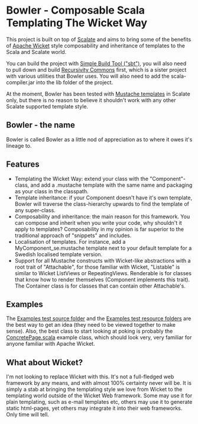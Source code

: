 # Bowler - Composable Scala Templating The Wicket Way
This project is built on top of [Scalate](http://scalate.fusesource.org/) and aims to bring some of the benefits of [Apache Wicket](http://wicket.apache.org) style composability and inheritance of templates to the Scala and Scalate world.

You can build the project with [Simple Build Tool ("sbt")](), you will also need to pull down and build [Recursivity Commons](https://github.com/wfaler/recursivity-commons) first, which is a sister project with various utilities that Bowler uses. You will also need to add the scala-compiler.jar into the lib folder of the project.

At the moment, Bowler has been tested with [Mustache templates]() in Scalate only, but there is no reason to believe it shouldn't work with any other Scalate supported template style.

## Bowler - the name
Bowler is called Bowler as a little nod of appreciation as to where it owes it's lineage to.

## Features
*	Templating the Wicket Way: extend your class with the "Component"-class, and add a .mustache template with the same name and packaging as your class in the classpath.
*	Template inheritance: if your Component doesn't have it's own template, Bowler will traverse the class-hierarchy upwards to find the template of any super-class.
*	Composability and inheritance: the main reason for this framework. You can compose and inherit when you write your code, why shouldn't it apply to templates? Composability in my opinion is far superior to the traditional approach of "snippets" and includes.
*	Localisation of templates. For instance, add a MyComponent_se.mustache template next to your default template for a Swedish localised template version.
*	Support for all Mustache constructs with Wicket-like abstractions with a root trait of "Attachable", for those familiar with Wicket, "Listable" is similar to Wicket ListViews or RepeatingViews. Renderable is for classes that know how to render themselves (Component implements this trait). The Container class is for classes that can contain other Attachable's.

## Examples
The [Examples test source folder](https://github.com/wfaler/Bowler/tree/master/src/test/scala/com/recursivity/bowler/example) and the [Examples test resource folders](https://github.com/wfaler/Bowler/tree/master/src/test/resources/com/recursivity/bowler/example/) are the best way to get an idea (they need to be viewed together to make sense).
Also, the best class to start looking at poking is probably the [ConcretePage.scala](https://github.com/wfaler/Bowler/blob/master/src/test/scala/com/recursivity/bowler/example/ConcretePage.scala) example class, which should look very, very familiar for anyone familiar with Apache Wicket.

## What about Wicket?
I'm not looking to replace Wicket with this. It's not a full-fledged web framework by any means, and with almost 100% certainty never will be. It is simply a stab at bringing the templating style we love from Wicket to the templating world outside of the Wicket Web framework.
Some may use it for plain templating, such as e-mail templates etc, others may use it to generate static html-pages, yet others may integrate it into their web frameworks. Only time will tell.